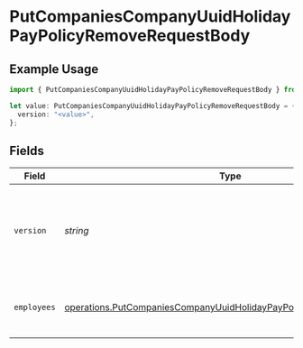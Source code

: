 # PutCompaniesCompanyUuidHolidayPayPolicyRemoveRequestBody

## Example Usage

```typescript
import { PutCompaniesCompanyUuidHolidayPayPolicyRemoveRequestBody } from "@gusto/embedded-api/models/operations/putcompaniescompanyuuidholidaypaypolicyremove.js";

let value: PutCompaniesCompanyUuidHolidayPayPolicyRemoveRequestBody = {
  version: "<value>",
};
```

## Fields

| Field                                                                                                                                                             | Type                                                                                                                                                              | Required                                                                                                                                                          | Description                                                                                                                                                       |
| ----------------------------------------------------------------------------------------------------------------------------------------------------------------- | ----------------------------------------------------------------------------------------------------------------------------------------------------------------- | ----------------------------------------------------------------------------------------------------------------------------------------------------------------- | ----------------------------------------------------------------------------------------------------------------------------------------------------------------- |
| `version`                                                                                                                                                         | *string*                                                                                                                                                          | :heavy_check_mark:                                                                                                                                                | The current version of the object. See the [versioning guide](https://docs.gusto.com/embedded-payroll/docs/idempotency) for information on how to use this field. |
| `employees`                                                                                                                                                       | [operations.PutCompaniesCompanyUuidHolidayPayPolicyRemoveEmployees](../../models/operations/putcompaniescompanyuuidholidaypaypolicyremoveemployees.md)[]          | :heavy_minus_sign:                                                                                                                                                | An array of employee objects, each containing an employee_uuid.                                                                                                   |